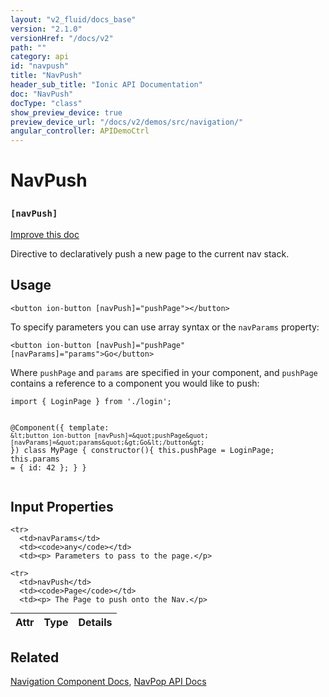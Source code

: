 ```yaml
---
layout: "v2_fluid/docs_base"
version: "2.1.0"
versionHref: "/docs/v2"
path: ""
category: api
id: "navpush"
title: "NavPush"
header_sub_title: "Ionic API Documentation"
doc: "NavPush"
docType: "class"
show_preview_device: true
preview_device_url: "/docs/v2/demos/src/navigation/"
angular_controller: APIDemoCtrl 
---
```










<h1 class="api-title">
<a class="anchor" name="nav-push" href="#nav-push"></a>

NavPush
<h3><code>[navPush]</code></h3>






</h1>

<a class="improve-v2-docs" href="http://github.com/driftyco/ionic/edit/master//src/components/nav/nav-push.ts#L3">
Improve this doc
</a>






<p>Directive to declaratively push a new page to the current nav
stack.</p>




<!-- @usage tag -->

<h2><a class="anchor" name="usage" href="#usage"></a>Usage</h2>

<pre><code class="lang-html">&lt;button ion-button [navPush]=&quot;pushPage&quot;&gt;&lt;/button&gt;
</code></pre>
<p>To specify parameters you can use array syntax or the <code>navParams</code>
property:</p>
<pre><code class="lang-html">&lt;button ion-button [navPush]=&quot;pushPage&quot; [navParams]=&quot;params&quot;&gt;Go&lt;/button&gt;
</code></pre>
<p>Where <code>pushPage</code> and <code>params</code> are specified in your component,
and <code>pushPage</code> contains a reference to a
component you would like to push:</p>
<pre><code class="lang-ts">import { LoginPage } from &#39;./login&#39;;

@Component({
  template: `&lt;button ion-button [navPush]=&quot;pushPage&quot; [navParams]=&quot;params&quot;&gt;Go&lt;/button&gt;`
})
class MyPage {
  constructor(){
    this.pushPage = LoginPage;
    this.params = { id: 42 };
  }
}
</code></pre>




<!-- @property tags -->



<!-- instance methods on the class -->
<!-- input methods on the class -->
<h2><a class="anchor" name="input-properties" href="#input-properties"></a>Input Properties</h2>
<table class="table param-table" style="margin:0;">
  <thead>
    <tr>
      <th>Attr</th>
      <th>Type</th>
      <th>Details</th>
    </tr>
  </thead>
  <tbody>
    
    <tr>
      <td>navParams</td>
      <td><code>any</code></td>
      <td><p> Parameters to pass to the page.</p>
</td>
    </tr>
    
    <tr>
      <td>navPush</td>
      <td><code>Page</code></td>
      <td><p> The Page to push onto the Nav.</p>
</td>
    </tr>
    
  </tbody>
</table>




<!-- related link -->

<h2><a class="anchor" name="related" href="#related"></a>Related</h2>

<a href='/docs/v2/components#navigation'>Navigation Component Docs</a>,
<a href='../NavPop'>NavPop API Docs</a><!-- end content block -->


<!-- end body block -->

